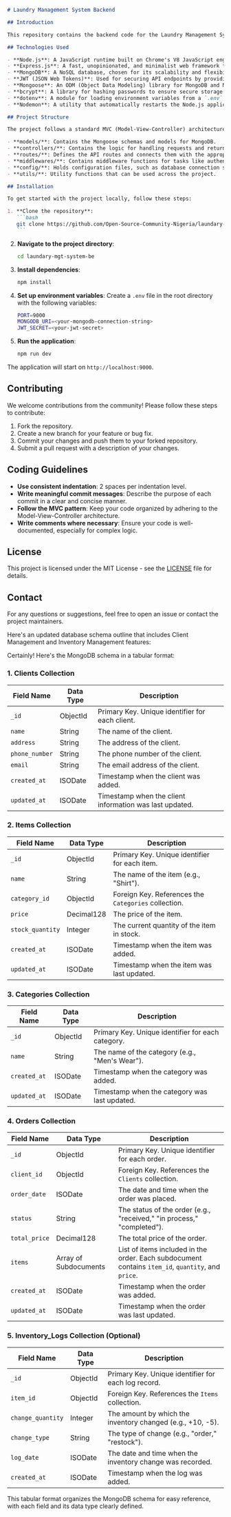 ````markdown
# Laundry Management System Backend

## Introduction

This repository contains the backend code for the Laundry Management System, an open-source project aimed at managing laundry services. The backend is built using modern web technologies and follows industry best practices for security, scalability, and maintainability.

## Technologies Used

- **Node.js**: A JavaScript runtime built on Chrome's V8 JavaScript engine, used for building the server-side application.
- **Express.js**: A fast, unopinionated, and minimalist web framework for Node.js, used for building RESTful APIs.
- **MongoDB**: A NoSQL database, chosen for its scalability and flexibility in handling large amounts of unstructured data.
- **JWT (JSON Web Tokens)**: Used for securing API endpoints by providing authentication and authorization mechanisms.
- **Mongoose**: An ODM (Object Data Modeling) library for MongoDB and Node.js, providing a schema-based solution to model data.
- **bcrypt**: A library for hashing passwords to ensure secure storage of user credentials.
- **dotenv**: A module for loading environment variables from a `.env` file into `process.env`, used for managing configuration.
- **Nodemon**: A utility that automatically restarts the Node.js application when file changes are detected, useful during development.

## Project Structure

The project follows a standard MVC (Model-View-Controller) architecture:

- **models/**: Contains the Mongoose schemas and models for MongoDB.
- **controllers/**: Contains the logic for handling requests and returning responses.
- **routes/**: Defines the API routes and connects them with the appropriate controllers.
- **middlewares/**: Contains middleware functions for tasks like authentication, validation, etc.
- **config/**: Holds configuration files, such as database connection settings.
- **utils/**: Utility functions that can be used across the project.

## Installation

To get started with the project locally, follow these steps:

1. **Clone the repository**:
   ```bash
   git clone https://github.com/Open-Source-Community-Nigeria/laundary-mgt-system-be.git
   ```
````

2. **Navigate to the project directory**:

   ```bash
   cd laundary-mgt-system-be
   ```

3. **Install dependencies**:

   ```bash
   npm install
   ```

4. **Set up environment variables**:
   Create a `.env` file in the root directory with the following variables:

   ```bash
   PORT=9000
   MONGODB_URI=<your-mongodb-connection-string>
   JWT_SECRET=<your-jwt-secret>
   ```

5. **Run the application**:
   ```bash
   npm run dev
   ```

The application will start on `http://localhost:9000`.

## Contributing

We welcome contributions from the community! Please follow these steps to contribute:

1. Fork the repository.
2. Create a new branch for your feature or bug fix.
3. Commit your changes and push them to your forked repository.
4. Submit a pull request with a description of your changes.

## Coding Guidelines

- **Use consistent indentation**: 2 spaces per indentation level.
- **Write meaningful commit messages**: Describe the purpose of each commit in a clear and concise manner.
- **Follow the MVC pattern**: Keep your code organized by adhering to the Model-View-Controller architecture.
- **Write comments where necessary**: Ensure your code is well-documented, especially for complex logic.

## License

This project is licensed under the MIT License - see the [LICENSE](LICENSE) file for details.

## Contact

For any questions or suggestions, feel free to open an issue or contact the project maintainers.

Here's an updated database schema outline that includes Client Management and Inventory Management features:

Certainly! Here's the MongoDB schema in a tabular format:

### 1. **Clients Collection**

| Field Name     | Data Type | Description                                             |
| -------------- | --------- | ------------------------------------------------------- |
| `_id`          | ObjectId  | Primary Key. Unique identifier for each client.         |
| `name`         | String    | The name of the client.                                 |
| `address`      | String    | The address of the client.                              |
| `phone_number` | String    | The phone number of the client.                         |
| `email`        | String    | The email address of the client.                        |
| `created_at`   | ISODate   | Timestamp when the client was added.                    |
| `updated_at`   | ISODate   | Timestamp when the client information was last updated. |

### 2. **Items Collection**

| Field Name       | Data Type  | Description                                          |
| ---------------- | ---------- | ---------------------------------------------------- |
| `_id`            | ObjectId   | Primary Key. Unique identifier for each item.        |
| `name`           | String     | The name of the item (e.g., "Shirt").                |
| `category_id`    | ObjectId   | Foreign Key. References the `Categories` collection. |
| `price`          | Decimal128 | The price of the item.                               |
| `stock_quantity` | Integer    | The current quantity of the item in stock.           |
| `created_at`     | ISODate    | Timestamp when the item was added.                   |
| `updated_at`     | ISODate    | Timestamp when the item was last updated.            |

### 3. **Categories Collection**

| Field Name   | Data Type | Description                                       |
| ------------ | --------- | ------------------------------------------------- |
| `_id`        | ObjectId  | Primary Key. Unique identifier for each category. |
| `name`       | String    | The name of the category (e.g., "Men's Wear").    |
| `created_at` | ISODate   | Timestamp when the category was added.            |
| `updated_at` | ISODate   | Timestamp when the category was last updated.     |

### 4. **Orders Collection**

| Field Name    | Data Type             | Description                                                                                        |
| ------------- | --------------------- | -------------------------------------------------------------------------------------------------- |
| `_id`         | ObjectId              | Primary Key. Unique identifier for each order.                                                     |
| `client_id`   | ObjectId              | Foreign Key. References the `Clients` collection.                                                  |
| `order_date`  | ISODate               | The date and time when the order was placed.                                                       |
| `status`      | String                | The status of the order (e.g., "received," "in process," "completed").                             |
| `total_price` | Decimal128            | The total price of the order.                                                                      |
| `items`       | Array of Subdocuments | List of items included in the order. Each subdocument contains `item_id`, `quantity`, and `price`. |
| `created_at`  | ISODate               | Timestamp when the order was added.                                                                |
| `updated_at`  | ISODate               | Timestamp when the order was last updated.                                                         |

### 5. **Inventory_Logs Collection** (Optional)

| Field Name        | Data Type | Description                                                |
| ----------------- | --------- | ---------------------------------------------------------- |
| `_id`             | ObjectId  | Primary Key. Unique identifier for each log record.        |
| `item_id`         | ObjectId  | Foreign Key. References the `Items` collection.            |
| `change_quantity` | Integer   | The amount by which the inventory changed (e.g., +10, -5). |
| `change_type`     | String    | The type of change (e.g., "order," "restock").             |
| `log_date`        | ISODate   | The date and time when the inventory change was recorded.  |
| `created_at`      | ISODate   | Timestamp when the log was added.                          |

This tabular format organizes the MongoDB schema for easy reference, with each field and its data type clearly defined.
